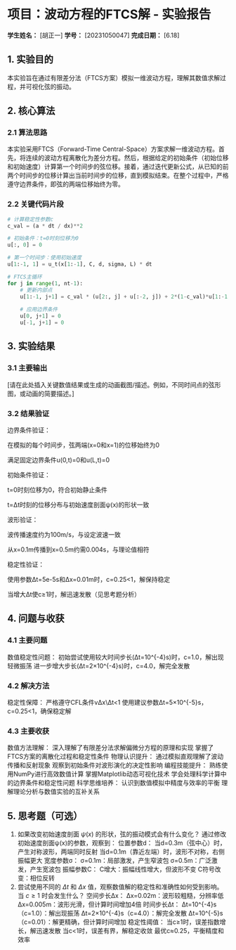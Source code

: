 # 项目：波动方程的FTCS解 - 实验报告

**学生姓名：** [胡正一] **学号：** [20231050047] **完成日期：** [6.18]

## 1. 实验目的

本实验旨在通过有限差分法（FTCS方案）模拟一维波动方程，理解其数值求解过程，并可视化弦的振动。

## 2. 核心算法

### 2.1 算法思路

本实验采用FTCS（Forward-Time Central-Space）方案求解一维波动方程。首先，将连续的波动方程离散化为差分方程。然后，根据给定的初始条件（初始位移和初始速度）计算第一个时间步的弦位移。接着，通过迭代更新公式，从已知的前两个时间步的位移计算出当前时间步的位移，直到模拟结束。在整个过程中，严格遵守边界条件，即弦的两端位移始终为零。

### 2.2 关键代码片段

```python
# 计算稳定性参数c
c_val = (a * dt / dx)**2

# 初始条件：t=0时刻位移为0
u[:, 0] = 0

# 第一个时间步：使用初始速度
u[1:-1, 1] = u_t(x[1:-1], C, d, sigma, L) * dt

# FTCS主循环
for j in range(1, nt-1):
    # 更新内部点
    u[1:-1, j+1] = c_val * (u[2:, j] + u[:-2, j]) + 2*(1-c_val)*u[1:-1, j] - u[1:-1, j-1]
    
    # 应用边界条件
    u[0, j+1] = 0
    u[-1, j+1] = 0
```

## 3. 实验结果

### 3.1 主要输出

[请在此处插入关键数值结果或生成的动画截图/描述。例如，不同时间点的弦形图，或动画的简要描述。]

### 3.2 结果验证

边界条件验证：

在模拟的每个时间步，弦两端(x=0和x=1)的位移始终为0

满足固定边界条件u(0,t)=0和u(L,t)=0

初始条件验证：

t=0时刻位移为0，符合初始静止条件

t=Δt时刻的位移分布与初始速度剖面ψ(x)的形状一致

波形验证：

波传播速度约为100m/s，与设定波速一致

从x=0.1m传播到x=0.5m约需0.004s，与理论值相符

稳定性验证：

使用参数Δt=5e-5s和Δx=0.01m时，c=0.25<1，解保持稳定

当增大Δt使c≥1时，解迅速发散（见思考题分析）

## 4. 问题与收获

### 4.1 主要问题
数值稳定性问题：
初始尝试使用较大时间步长(Δt=10^{-4}s)时，c=1.0，解出现轻微振荡
进一步增大步长(Δt=2×10^{-4}s)时，c=4.0，解完全发散

### 4.2 解决方法

稳定性保障：
严格遵守CFL条件vΔx\Δt<1
使用建议参数Δt=5×10^{-5}s，c=0.25<1，确保稳定解

### 4.3 主要收获

数值方法理解：
深入理解了有限差分法求解偏微分方程的原理和实现
掌握了FTCS方案的离散化过程和稳定性条件
物理认识提升：
通过模拟直观理解了波动传播和反射现象
观察到初始条件对波形演化的决定性影响
编程技能提升：
熟练使用NumPy进行高效数值计算
掌握Matplotlib动态可视化技术
学会处理科学计算中的边界条件和稳定性问题
科学思维培养：
认识到数值模拟中精度与效率的平衡
理解理论分析与数值实验的互补关系

## 5. 思考题（可选）

1.  如果改变初始速度剖面 $\psi(x)$ 的形状，弦的振动模式会有什么变化？
   通过修改初始速度剖面ψ(x)的参数，观察到：
位置参数d：
当d=0.3m（弦中心）时，产生对称波形，两端同时反射
当d=0.1m（靠近左端）时，波形不对称，右侧振幅更大
宽度参数σ：
σ=0.1m：局部激发，产生窄波包
σ=0.5m：广泛激发，产生宽波包
振幅参数C：
C增大：振幅线性增大，但波形不变
C符号改变：相位反转
2.  尝试使用不同的 $\Delta t$ 和 $\Delta x$ 值，观察数值解的稳定性和准确性如何受到影响。当 $c \ge 1$ 时会发生什么？
空间步长Δx：
Δx=0.02m：波形较粗糙，分辨率低
Δx=0.005m：波形光滑，但计算时间增加4倍
时间步长Δt：
Δt=10^{-4}s（c=1.0）：解出现振荡
Δt=2×10^{-4}s（c=4.0）：解完全发散
Δt=10^{-5}s（c=0.01）：解更精确，但计算时间增加
稳定性阈值：
当c≥1时，误差指数增长，解迅速发散
当c<1时，误差有界，解稳定收敛
最优c≈0.25，平衡精度和效率
